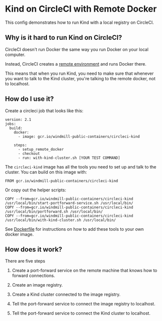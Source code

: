 # Kind on CircleCI with Remote Docker

This config demonstrates how to run Kind 
with a local registry on CircleCI.

## Why is it hard to run Kind on CircleCI?

CircleCI doesn't run Docker the same way you run Docker on your
local computer. 

Instead, CircleCI creates a [remote environment](https://circleci.com/docs/2.0/building-docker-images/)
and runs Docker there.

This means that when you run Kind, you need to make sure
that whenever you want to talk to the Kind cluster,
you're talking to the remote docker, not to localhost.

## How do I use it?

Create a circleci job that looks like this:

```
version: 2.1
jobs:
  build:
    docker:
      - image: gcr.io/windmill-public-containers/circleci-kind

    steps:
      - setup_remote_docker
      - checkout
      - run: with-kind-cluster.sh [YOUR TEST COMMAND]
```

The `circleci-kind` image has all the tools you need to set up
and talk to the cluster. You can build on this image with:

```
FROM gcr.io/windmill-public-containers/circleci-kind
```

Or copy out the helper scripts:

```
COPY --from=gcr.io/windmill-public-containers/circleci-kind /usr/local/bin/start-portforward-service.sh /usr/local/bin/
COPY --from=gcr.io/windmill-public-containers/circleci-kind /usr/local/bin/portforward.sh /usr/local/bin/
COPY --from=gcr.io/windmill-public-containers/circleci-kind /usr/local/bin/with-kind-cluster.sh /usr/local/bin/
```

See [Dockerfile](Dockerfile) for instructions on how to add these tools to
your own docker image.

## How does it work?

There are five steps

1) Create a port-forward service on the remote machine
   that knows how to forward connections.
   
2) Create an image registry.

3) Create a Kind cluster connected to the image registry.

4) Tell the port-forward service to connect the image registry to localhost.

5) Tell the port-forward service to connect the Kind cluster to localhost.
